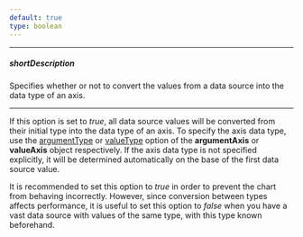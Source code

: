 ```yaml
---
default: true
type: boolean
---
```

---
##### shortDescription
Specifies whether or not to convert the values from a data source into the data type of an axis.

---
If this option is set to *true*, all data source values will be converted from their initial type into the data type of an axis. To specify the axis data type, use the [argumentType](/api-reference/20%20Data%20Visualization%20Widgets/17%20dxPolarChart/1%20Configuration/argumentAxis/argumentType.md '/Documentation/ApiReference/Data_Visualization_Widgets/dxPolarChart/Configuration/argumentAxis/#argumentType') or [valueType](/api-reference/20%20Data%20Visualization%20Widgets/17%20dxPolarChart/1%20Configuration/valueAxis/valueType.md '/Documentation/ApiReference/Data_Visualization_Widgets/dxPolarChart/Configuration/valueAxis/#valueType') option of the **argumentAxis** or **valueAxis** object respectively. If the axis data type is not specified explicitly, it will be determined automatically on the base of the first data source value.

It is recommended to set this option to *true* in order to prevent the chart from behaving incorrectly. However, since conversion between types affects performance, it is useful to set this option to *false* when you have a vast data source with values of the same type, with this type known beforehand.